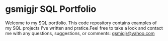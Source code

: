 # gsmigjr SQL Portfolio

Welcome to my SQL portfolio. This code repository contains examples of my SQL projects I've written and pratice.Feel free to take a look and contact me with any questions, suggestions, or comments: gsmigjr@yahoo.com
